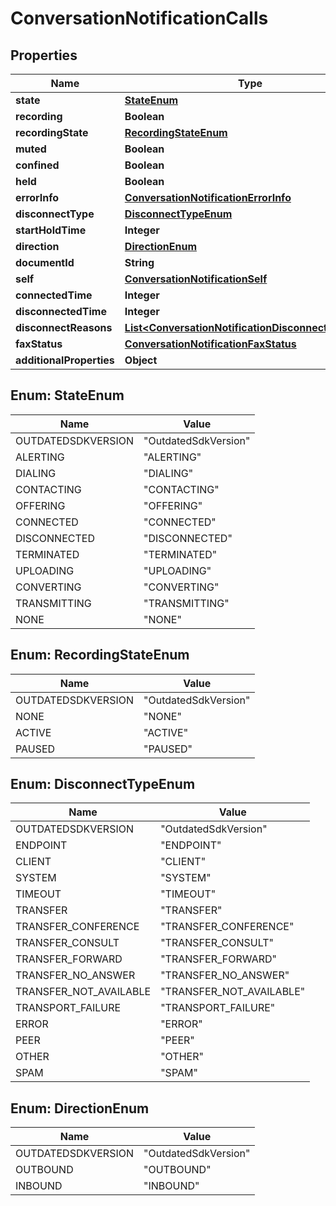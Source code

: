 
# ConversationNotificationCalls

## Properties
Name | Type | Description | Notes
------------ | ------------- | ------------- | -------------
**state** | [**StateEnum**](#StateEnum) |  |  [optional]
**recording** | **Boolean** |  |  [optional]
**recordingState** | [**RecordingStateEnum**](#RecordingStateEnum) |  |  [optional]
**muted** | **Boolean** |  |  [optional]
**confined** | **Boolean** |  |  [optional]
**held** | **Boolean** |  |  [optional]
**errorInfo** | [**ConversationNotificationErrorInfo**](ConversationNotificationErrorInfo.md) |  |  [optional]
**disconnectType** | [**DisconnectTypeEnum**](#DisconnectTypeEnum) |  |  [optional]
**startHoldTime** | **Integer** |  |  [optional]
**direction** | [**DirectionEnum**](#DirectionEnum) |  |  [optional]
**documentId** | **String** |  |  [optional]
**self** | [**ConversationNotificationSelf**](ConversationNotificationSelf.md) |  |  [optional]
**connectedTime** | **Integer** |  |  [optional]
**disconnectedTime** | **Integer** |  |  [optional]
**disconnectReasons** | [**List&lt;ConversationNotificationDisconnectReasons&gt;**](ConversationNotificationDisconnectReasons.md) |  |  [optional]
**faxStatus** | [**ConversationNotificationFaxStatus**](ConversationNotificationFaxStatus.md) |  |  [optional]
**additionalProperties** | **Object** |  |  [optional]


<a name="StateEnum"></a>
## Enum: StateEnum
Name | Value
---- | -----
OUTDATEDSDKVERSION | &quot;OutdatedSdkVersion&quot;
ALERTING | &quot;ALERTING&quot;
DIALING | &quot;DIALING&quot;
CONTACTING | &quot;CONTACTING&quot;
OFFERING | &quot;OFFERING&quot;
CONNECTED | &quot;CONNECTED&quot;
DISCONNECTED | &quot;DISCONNECTED&quot;
TERMINATED | &quot;TERMINATED&quot;
UPLOADING | &quot;UPLOADING&quot;
CONVERTING | &quot;CONVERTING&quot;
TRANSMITTING | &quot;TRANSMITTING&quot;
NONE | &quot;NONE&quot;


<a name="RecordingStateEnum"></a>
## Enum: RecordingStateEnum
Name | Value
---- | -----
OUTDATEDSDKVERSION | &quot;OutdatedSdkVersion&quot;
NONE | &quot;NONE&quot;
ACTIVE | &quot;ACTIVE&quot;
PAUSED | &quot;PAUSED&quot;


<a name="DisconnectTypeEnum"></a>
## Enum: DisconnectTypeEnum
Name | Value
---- | -----
OUTDATEDSDKVERSION | &quot;OutdatedSdkVersion&quot;
ENDPOINT | &quot;ENDPOINT&quot;
CLIENT | &quot;CLIENT&quot;
SYSTEM | &quot;SYSTEM&quot;
TIMEOUT | &quot;TIMEOUT&quot;
TRANSFER | &quot;TRANSFER&quot;
TRANSFER_CONFERENCE | &quot;TRANSFER_CONFERENCE&quot;
TRANSFER_CONSULT | &quot;TRANSFER_CONSULT&quot;
TRANSFER_FORWARD | &quot;TRANSFER_FORWARD&quot;
TRANSFER_NO_ANSWER | &quot;TRANSFER_NO_ANSWER&quot;
TRANSFER_NOT_AVAILABLE | &quot;TRANSFER_NOT_AVAILABLE&quot;
TRANSPORT_FAILURE | &quot;TRANSPORT_FAILURE&quot;
ERROR | &quot;ERROR&quot;
PEER | &quot;PEER&quot;
OTHER | &quot;OTHER&quot;
SPAM | &quot;SPAM&quot;


<a name="DirectionEnum"></a>
## Enum: DirectionEnum
Name | Value
---- | -----
OUTDATEDSDKVERSION | &quot;OutdatedSdkVersion&quot;
OUTBOUND | &quot;OUTBOUND&quot;
INBOUND | &quot;INBOUND&quot;



